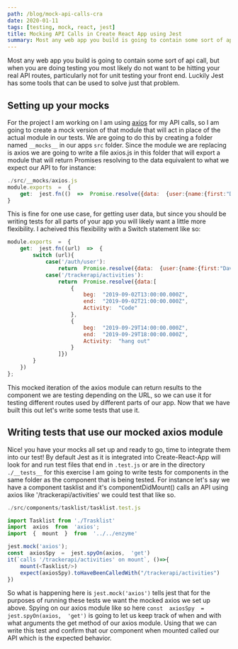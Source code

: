 ```yaml
---
path: /blog/mock-api-calls-cra
date: 2020-01-11
tags: [testing, mock, react, jest]
title: Mocking API Calls in Create React App using Jest
summary: Most any web app you build is going to contain some sort of api call, but when you are doing testing you most likely do not want to be hitting your real API routes, particularly not for unit testing your front end. Luckily Jest has some tools that can be used to solve just that problem.
---
```


Most any web app you build is going to contain some sort of api call, but when you are doing testing you most likely do not want to be hitting your real API routes, particularly not for unit testing your front end. Luckily Jest has some tools that can be used to solve just that problem.

## Setting up your __mocks__

For the project I am working on I am using [axios]([https://www.npmjs.com/package/axios](https://www.npmjs.com/package/axios)) for my API calls, so I am going to create a mock version of that module that will act in place of the actual module in our tests.  We are going to do this by creating a folder named `__mocks__` in our apps `src` folder.  Since the module we are replacing is axios we are going to write a file axios.js in this folder that will export a module that will return Promises resolving to the data equivalent to what we expect our API to for instance:
```javascript
./src/__mocks/axios.js
module.exports  =  {
	get:  jest.fn(()  =>  Promise.resolve({data:  {user:{name:{first:"David",last:"Spade"},_id:"ABCDE"}}});
}
```
This is fine for one use case, for getting user data, but since you should be writing tests for all parts of your app you will likely want a little more flexibility.  I acheived this flexibility with a Switch statement like so:
```javascript
module.exports  =  {
	get:  jest.fn((url)  =>  {
		switch (url){
			case('/auth/user'):
				return  Promise.resolve({data:  {user:{name:{first:"David",last:"Spade"},_id:"ABCDE"}}});
			case('/trackerapi/activities'):
				return  Promise.resolve({data:[
					{
						beg:  "2019-09-02T13:00:00.000Z",
						end:  "2019-09-02T21:00:00.000Z",
						Activity:  "Code"
					},
					{
						beg:  "2019-09-29T14:00:00.000Z",
						end:  "2019-09-29T18:00:00.000Z",
						Activity:  "hang out"
					}
				]})
		}
	})
};
```

This mocked iteration of the axios module can return results to the component we are testing depending on the URL, so we can use it for testing different routes used by different parts of our app.  Now that we have built this out let's write some tests that use it.

## Writing tests that use our mocked axios module
Nice! you have your mocks all set up and ready to go, time to integrate them into our test!  By default Jest as it is integrated into Create-React-App will look for and run test files that end in ``.test.js`` or are in the directory ``./__tests__`` for this exercise I am going to write tests for components in the same folder as the component that is being tested.  For instance let's say we have a component tasklist and it's componentDidMount() calls an API using axios like '/trackerapi/activities' we could test that like so.

```javascript
./src/components/tasklist/tasklist.test.js

import Tasklist from './Trasklist'
import  axios  from  'axios';
import  {  mount  }  from  '../../enzyme'

jest.mock('axios');
const  axiosSpy  =  jest.spyOn(axios,  'get')
it(`calls '/trackerapi/activities' on mount`, ()=>{
	mount(<Tasklist/>)
	expect(axiosSpy).toHaveBeenCalledWith("/trackerapi/activities")
})
```
So what is happening here is ``jest.mock('axios')`` tells jest that for the purposes of running these tests we want the mocked axios we set up above.  Spying on our axios module like so here ``const  axiosSpy  =  jest.spyOn(axios,  'get')`` is going to let us keep track of when and with what arguments the get method of our axios module.  Using that we can write this test and confirm that our component when mounted called our API which is the expected behavior.

